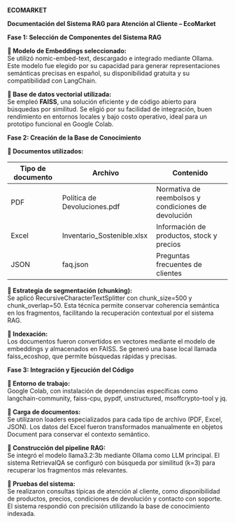 **ECOMARKET**

**Documentación del Sistema RAG para Atención al Cliente – EcoMarket**

**Fase 1: Selección de Componentes del Sistema RAG**

**🔹 Modelo de Embeddings seleccionado:**   
Se utilizó nomic-embed-text, descargado e integrado mediante Ollama. Este modelo fue elegido por su capacidad para generar representaciones semánticas precisas en español, su disponibilidad gratuita y su compatibilidad con LangChain.

**🔹 Base de datos vectorial utilizada:**   
Se empleó **FAISS**, una solución eficiente y de código abierto para búsquedas por similitud. Se eligió por su facilidad de integración, buen rendimiento en entornos locales y bajo costo operativo, ideal para un prototipo funcional en Google Colab.

**Fase 2: Creación de la Base de Conocimiento**

**🔹 Documentos utilizados:**

| **Tipo de documento** | **Archivo**                  | **Contenido**                                       |
|-----------------------|------------------------------|-----------------------------------------------------|
| PDF                   | Política de Devoluciones.pdf | Normativa de reembolsos y condiciones de devolución |
| Excel                 | Inventario_Sostenible.xlsx   | Información de productos, stock y precios           |
| JSON                  | faq.json                     | Preguntas frecuentes de clientes                    |

**🔹 Estrategia de segmentación (chunking):**   
Se aplicó RecursiveCharacterTextSplitter con chunk_size=500 y chunk_overlap=50. Esta técnica permite conservar coherencia semántica en los fragmentos, facilitando la recuperación contextual por el sistema RAG.

**🔹 Indexación:**   
Los documentos fueron convertidos en vectores mediante el modelo de embeddings y almacenados en FAISS. Se generó una base local llamada faiss_ecoshop, que permite búsquedas rápidas y precisas.

**Fase 3: Integración y Ejecución del Código**

**🔹 Entorno de trabajo:**   
Google Colab, con instalación de dependencias específicas como langchain-community, faiss-cpu, pypdf, unstructured, msoffcrypto-tool y jq.

**🔹 Carga de documentos:**   
Se utilizaron loaders especializados para cada tipo de archivo (PDF, Excel, JSON). Los datos del Excel fueron transformados manualmente en objetos Document para conservar el contexto semántico.

**🔹 Construcción del pipeline RAG:**   
Se integró el modelo llama3.2:3b mediante Ollama como LLM principal. El sistema RetrievalQA se configuró con búsqueda por similitud (k=3) para recuperar los fragmentos más relevantes.

**🔹 Pruebas del sistema:**   
Se realizaron consultas típicas de atención al cliente, como disponibilidad de productos, precios, condiciones de devolución y contacto con soporte. El sistema respondió con precisión utilizando la base de conocimiento indexada.
